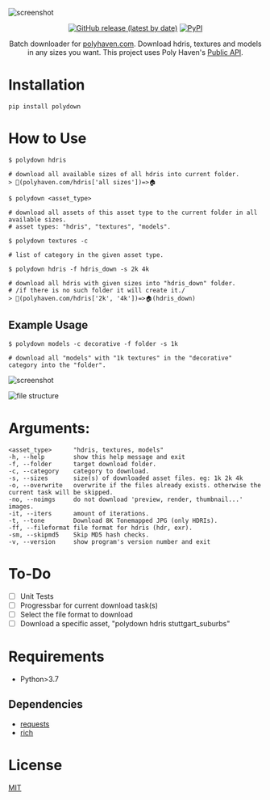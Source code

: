 ![screenshot](https://user-images.githubusercontent.com/16024979/134770914-bbc829ac-f1aa-43eb-adf4-9d189379d307.gif)

<div align="center">
<a href="https://github.com/agmmnn/polydown">
<img alt="GitHub release (latest by date)" src="https://img.shields.io/github/v/release/agmmnn/polydown"></a>
<a href="https://pypi.org/project/polydown/">
<img alt="PyPI" src="https://img.shields.io/pypi/v/polydown"></a>

Batch downloader for [polyhaven.com](https://polyhaven.com/). Download hdris, textures and models in any sizes you want. This project uses Poly Haven's [Public API](https://github.com/Poly-Haven/Public-API).

</div>

# Installation

```
pip install polydown
```

# How to Use

```
$ polydown hdris

# download all available sizes of all hdris into current folder.
> 🔗(polyhaven.com/hdris['all sizes'])=>🏠
```

```
$ polydown <asset_type>

# download all assets of this asset type to the current folder in all available sizes.
# asset types: "hdris", "textures", "models".
```

```
$ polydown textures -c

# list of category in the given asset type.
```

```
$ polydown hdris -f hdris_down -s 2k 4k

# download all hdris with given sizes into "hdris_down" folder.
# /if there is no such folder it will create it./
> 🔗(polyhaven.com/hdris['2k', '4k'])=>🏠(hdris_down)
```

## Example Usage

```
$ polydown models -c decorative -f folder -s 1k

# download all "models" with "1k textures" in the "decorative" category into the "folder".
```

![screenshot](https://user-images.githubusercontent.com/16024979/134804570-a01138e9-7fc0-4d22-b1b5-c52b3cfcf8a2.png)

![file structure](https://user-images.githubusercontent.com/16024979/134737874-cc04a42e-5855-4acb-9394-dac08352efee.png)

# Arguments:

```
<asset_type>      "hdris, textures, models"
-h, --help        show this help message and exit
-f, --folder      target download folder.
-c, --category    category to download.
-s, --sizes       size(s) of downloaded asset files. eg: 1k 2k 4k
-o, --overwrite   overwrite if the files already exists. otherwise the current task will be skipped.
-no, --noimgs     do not download 'preview, render, thumbnail...' images.
-it, --iters      amount of iterations.
-t, --tone        Download 8K Tonemapped JPG (only HDRIs).
-ff, --fileformat file format for hdris (hdr, exr).
-sm, --skipmd5    Skip MD5 hash checks.
-v, --version     show program's version number and exit
```

# To-Do

- [ ] Unit Tests
- [ ] Progressbar for current download task(s)
- [ ] Select the file format to download
- [ ] Download a specific asset, "polydown hdris stuttgart_suburbs"

# Requirements

- Python>3.7

## Dependencies

- [requests](https://pypi.org/project/requests/)
- [rich](https://github.com/willmcgugan/rich)

# License

[MIT](https://github.com/agmmnn/polydown/blob/master/LICENSE)
